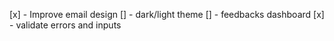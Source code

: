 [x] - Improve email design
[] - dark/light theme
[] - feedbacks dashboard
[x] - validate errors and inputs
